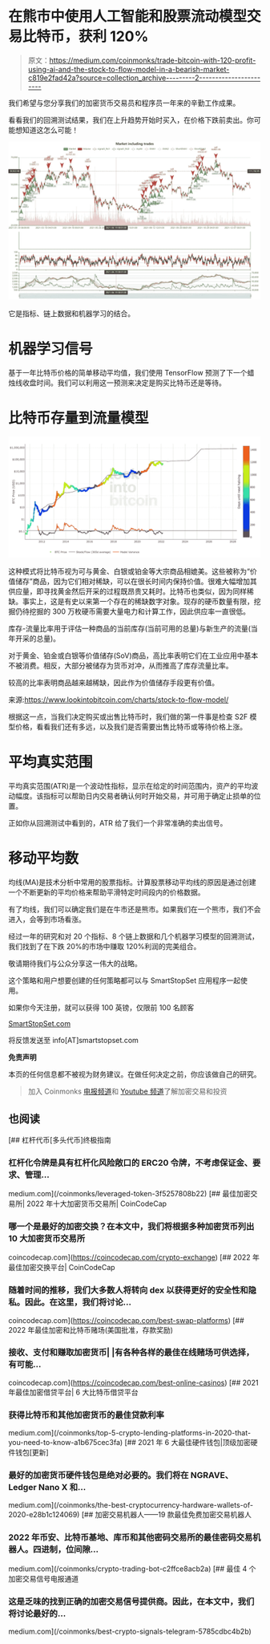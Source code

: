 # 在熊市中使用人工智能和股票流动模型交易比特币，获利 120%

> 原文：<https://medium.com/coinmonks/trade-bitcoin-with-120-profit-using-ai-and-the-stock-to-flow-model-in-a-bearish-market-c819e2fad42a?source=collection_archive---------2----------------------->

我们希望与您分享我们的加密货币交易员和程序员一年来的辛勤工作成果。

看看我们的回溯测试结果，我们在上升趋势开始时买入，在价格下跌前卖出。你可能想知道这怎么可能！

![](img/1b734f55ee6f7e10170a54a31e18e33a.png)

它是指标、链上数据和机器学习的结合。

# 机器学习信号

基于一年比特币价格的简单移动平均值，我们使用 TensorFlow 预测了下一个蜡烛线收盘时间。我们可以利用这一预测来决定是购买比特币还是等待。

# 比特币存量到流量模型

![](img/1c666fd8dd1a83c754e214c41bb67bba.png)

这种模式将比特币视为可与黄金、白银或铂金等大宗商品相媲美。这些被称为“价值储存”商品，因为它们相对稀缺，可以在很长时间内保持价值。很难大幅增加其供应量，即寻找黄金然后开采的过程既昂贵又耗时。比特币也类似，因为同样稀缺。事实上，这是有史以来第一个存在的稀缺数字对象。现存的硬币数量有限，挖掘仍待挖掘的 300 万枚硬币需要大量电力和计算工作，因此供应率一直很低。

库存-流量比率用于评估一种商品的当前库存(当前可用的总量)与新生产的流量(当年开采的总量)。

对于黄金、铂金或白银等价值储存(SoV)商品，高比率表明它们在工业应用中基本不被消费。相反，大部分被储存为货币对冲，从而推高了库存流量比率。

较高的比率表明商品越来越稀缺，因此作为价值储存手段更有价值。

来源:https://www.lookintobitcoin.com/charts/stock-to-flow-model/

根据这一点，当我们决定购买或出售比特币时，我们做的第一件事是检查 S2F 模型价格，看看我们还有多远，以及我们是否需要出售比特币或等待价格上涨。

# 平均真实范围

平均真实范围(ATR)是一个波动性指标，显示在给定的时间范围内，资产的平均波动幅度。该指标可以帮助日内交易者确认何时开始交易，并可用于确定止损单的位置。

正如你从回溯测试中看到的，ATR 给了我们一个非常准确的卖出信号。

# 移动平均数

均线(MA)是技术分析中常用的股票指标。计算股票移动平均线的原因是通过创建一个不断更新的平均价格来帮助平滑特定时间段内的价格数据。

有了均线，我们可以确定我们是在牛市还是熊市。如果我们在一个熊市，我们不会进入，会等到市场看涨。

经过一年的研究和对 20 个指标、8 个链上数据和几个机器学习模型的回溯测试，我们找到了在下跌 20%的市场中赚取 120%利润的完美组合。

敬请期待我们与公众分享这一伟大的战略。

这个策略和用户想要创建的任何策略都可以与 SmartStopSet 应用程序一起使用。

如果你今天注册，就可以获得 100 英镑，仅限前 100 名顾客

[SmartStopSet.com](https://smartstopset.com)

将反馈发送至 info[AT]smartstopset.com

**免责声明**

本页的任何信息都不被视为财务建议。在做任何决定之前，你应该做自己的研究。

> 加入 Coinmonks [电报频道](https://t.me/coincodecap)和 [Youtube 频道](https://www.youtube.com/c/coinmonks/videos)了解加密交易和投资

## 也阅读

[](/coinmonks/leveraged-token-3f5257808b22) [## 杠杆代币[多头代币]终极指南

### 杠杆化令牌是具有杠杆化风险敞口的 ERC20 令牌，不考虑保证金、要求、管理…

medium.com](/coinmonks/leveraged-token-3f5257808b22) [](https://coincodecap.com/crypto-exchange) [## 最佳加密交易所| 2022 年十大加密货币交易所| CoinCodeCap

### 哪一个是最好的加密交换？在本文中，我们将根据多种加密货币列出 10 大加密货币交易所

coincodecap.com](https://coincodecap.com/crypto-exchange) [](https://coincodecap.com/best-swap-platforms) [## 2022 年最佳加密交换平台| CoinCodeCap

### 随着时间的推移，我们大多数人将转向 dex 以获得更好的安全性和隐私。因此。在这里，我们将讨论…

coincodecap.com](https://coincodecap.com/best-swap-platforms) [](https://coincodecap.com/best-online-casinos) [## 2022 年最佳加密和比特币赌场(美国批准，存款奖励)

### 接收、支付和赚取加密货币| |有各种各样的最佳在线赌场可供选择，有可能…

coincodecap.com](https://coincodecap.com/best-online-casinos) [](/coinmonks/top-5-crypto-lending-platforms-in-2020-that-you-need-to-know-a1b675cec3fa) [## 2021 年最佳加密借贷平台| 6 大比特币借贷平台

### 获得比特币和其他加密货币的最佳贷款利率

medium.com](/coinmonks/top-5-crypto-lending-platforms-in-2020-that-you-need-to-know-a1b675cec3fa) [](/coinmonks/the-best-cryptocurrency-hardware-wallets-of-2020-e28b1c124069) [## 2021 年 6 大最佳硬件钱包|顶级加密硬件钱包[更新]

### 最好的加密货币硬件钱包是绝对必要的。我们将在 NGRAVE、Ledger Nano X 和…

medium.com](/coinmonks/the-best-cryptocurrency-hardware-wallets-of-2020-e28b1c124069) [](/coinmonks/crypto-trading-bot-c2ffce8acb2a) [## 加密交易机器人——19 款最佳免费加密交易机器人

### 2022 年币安、比特币基地、库币和其他密码交易所的最佳密码交易机器人。四进制，位间隙…

medium.com](/coinmonks/crypto-trading-bot-c2ffce8acb2a) [](/coinmonks/best-crypto-signals-telegram-5785cdbc4b2b) [## 最佳 4 个加密交易信号电报通道

### 这是乏味的找到正确的加密交易信号提供商。因此，在本文中，我们将讨论最好的…

medium.com](/coinmonks/best-crypto-signals-telegram-5785cdbc4b2b)